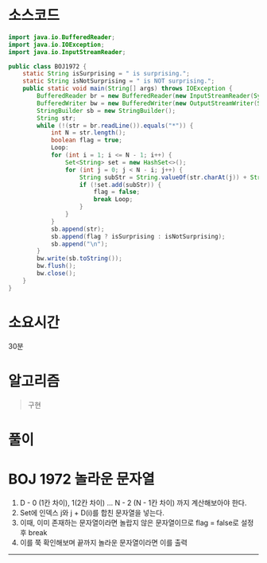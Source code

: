 # 소스코드

```Java
import java.io.BufferedReader;
import java.io.IOException;
import java.io.InputStreamReader;

public class BOJ1972 {
    static String isSurprising = " is surprising.";
    static String isNotSurprising = " is NOT surprising.";
    public static void main(String[] args) throws IOException {
        BufferedReader br = new BufferedReader(new InputStreamReader(System.in));
        BufferedWriter bw = new BufferedWriter(new OutputStreamWriter(System.out));
        StringBuilder sb = new StringBuilder();
        String str;
        while (!(str = br.readLine()).equals("*")) {
            int N = str.length();
            boolean flag = true;
            Loop:
            for (int i = 1; i <= N - 1; i++) {
                Set<String> set = new HashSet<>();
                for (int j = 0; j < N - i; j++) {
                    String subStr = String.valueOf(str.charAt(j)) + String.valueOf(str.charAt(j + i));
                    if (!set.add(subStr)) {
                        flag = false;
                        break Loop;
                    }
                }
            }
            sb.append(str);
            sb.append(flag ? isSurprising : isNotSurprising);
            sb.append("\n");
        }
        bw.write(sb.toString());
        bw.flush();
        bw.close();
    }
}

```

# 소요시간

30분

# 알고리즘

> 구현

# 풀이

# BOJ 1972 놀라운 문자열

1. D - 0 (1칸 차이), 1(2칸 차이) ... N - 2 (N - 1칸 차이) 까지 계산해보아야 한다.
2. Set에 인덱스 j와 j + D(i)를 합친 문자열을 넣는다.
3. 이때, 이미 존재하는 문자열이라면 놀랍지 않은 문자열이므로 flag = false로 설정 후 break
4. 이를 쭉 확인해보며 끝까지 놀라운 문자열이라면 이를 출력

---
